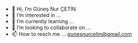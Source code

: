 - 👋 Hi, I’m Güneş Nur ÇETİN
- 👀 I’m interested in ...
- 🌱 I’m currently learning ...
- 💞️ I’m looking to collaborate on ...
- 📫 How to reach me ...
gunesnurcetin@gmail.com

<!---
GunesNurCetin/GunesNurCetin is a ✨ special ✨ repository because its `README.md` (this file) appears on your GitHub profile.
You can click the Preview link to take a look at your changes.
--->
